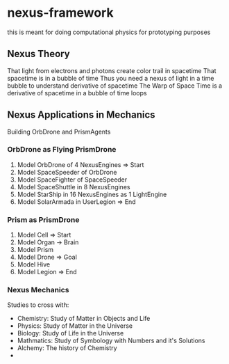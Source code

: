 # nexus-framework
this is meant for doing computational physics for prototyping purposes


## Nexus Theory
That light from electrons and photons create color trail in spacetime
That spacetime is in a bubble of time 
Thus you need a nexus of light in a time bubble to understand derivative of spacetime
The Warp of Space Time is a derivative of spacetime in a bubble of time loops

## Nexus Applications in Mechanics

Building OrbDrone and PrismAgents

### OrbDrone as Flying PrismDrone
1. Model OrbDrone of 4 NexusEngines => Start
2. Model SpaceSpeeder of OrbDrone
3. Model SpaceFighter of SpaceSpeeder
4. Model SpaceShuttle in 8 NexusEngines
5. Model StarShip in 16 NexusEngines as 1 LightEngine
6. Model SolarArmada in UserLegion => End

### Prism as PrismDrone
1. Model Cell => Start
2. Model Organ -> Brain
3. Model Prism
4. Model Drone => Goal
5. Model Hive
6. Model Legion => End



### Nexus Mechanics

Studies to cross with:
- Chemistry: Study of Matter in Objects and Life
- Physics: Study of Matter in the Universe
- Biology: Study of Life in the Universe
- Mathmatics: Study of Symbology with Numbers and it's Solutions
- Alchemy: The history of Chemistry
- 

